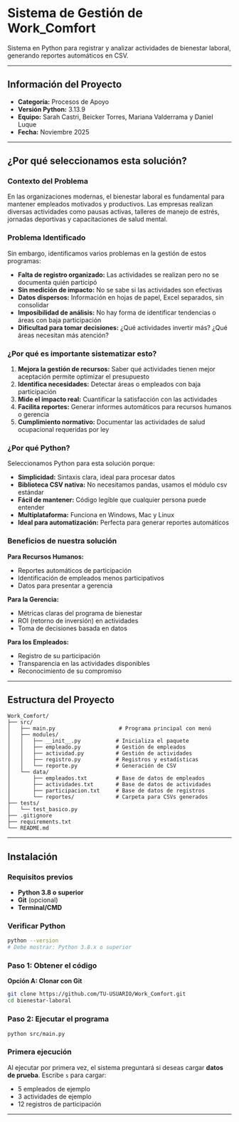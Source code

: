 # Sistema de Gestión de Work_Comfort

Sistema en Python para registrar y analizar actividades de bienestar laboral, generando reportes automáticos en CSV.

---

## Información del Proyecto

- **Categoría:** Procesos de Apoyo
- **Versión Python:** 3.13.9
- **Equipo:** Sarah Castri, Beicker Torres, Mariana Valderrama y Daniel Luque
- **Fecha:** Noviembre 2025

---

## ¿Por qué seleccionamos esta solución?

### Contexto del Problema

En las organizaciones modernas, el bienestar laboral es fundamental para mantener empleados motivados y productivos. Las empresas realizan diversas actividades como pausas activas, talleres de manejo de estrés, jornadas deportivas y capacitaciones de salud mental.

### Problema Identificado

Sin embargo, identificamos varios problemas en la gestión de estos programas:

-  **Falta de registro organizado:** Las actividades se realizan pero no se documenta quién participó
-  **Sin medición de impacto:** No se sabe si las actividades son efectivas
-  **Datos dispersos:** Información en hojas de papel, Excel separados, sin consolidar
-  **Imposibilidad de análisis:** No hay forma de identificar tendencias o áreas con baja participación
-  **Dificultad para tomar decisiones:** ¿Qué actividades invertir más? ¿Qué áreas necesitan más atención?

### ¿Por qué es importante sistematizar esto?

1. **Mejora la gestión de recursos:** Saber qué actividades tienen mejor aceptación permite optimizar el presupuesto
2. **Identifica necesidades:** Detectar áreas o empleados con baja participación
3. **Mide el impacto real:** Cuantificar la satisfacción con las actividades
4. **Facilita reportes:** Generar informes automáticos para recursos humanos o gerencia
5. **Cumplimiento normativo:** Documentar las actividades de salud ocupacional requeridas por ley

### ¿Por qué Python?

Seleccionamos Python para esta solución porque:

-  **Simplicidad:** Sintaxis clara, ideal para procesar datos
-  **Biblioteca CSV nativa:** No necesitamos pandas, usamos el módulo csv estándar
-  **Fácil de mantener:** Código legible que cualquier persona puede entender
-  **Multiplataforma:** Funciona en Windows, Mac y Linux
-  **Ideal para automatización:** Perfecta para generar reportes automáticos

### Beneficios de nuestra solución

**Para Recursos Humanos:**
- Reportes automáticos de participación
- Identificación de empleados menos participativos
- Datos para presentar a gerencia

**Para la Gerencia:**
- Métricas claras del programa de bienestar
- ROI (retorno de inversión) en actividades
- Toma de decisiones basada en datos

**Para los Empleados:**
- Registro de su participación
- Transparencia en las actividades disponibles
- Reconocimiento de su compromiso

---

## Estructura del Proyecto

```
Work_Comfort/
├── src/
│   ├── main.py                    # Programa principal con menú
│   ├── modules/
│   │   ├── __init__.py           # Inicializa el paquete
│   │   ├── empleado.py           # Gestión de empleados
│   │   ├── actividad.py          # Gestión de actividades
│   │   ├── registro.py           # Registros y estadísticas
│   │   └── reporte.py            # Generación de CSV
│   └── data/
│       ├── empleados.txt         # Base de datos de empleados
│       ├── actividades.txt       # Base de datos de actividades
│       ├── participacion.txt     # Base de datos de registros
│       └── reportes/             # Carpeta para CSVs generados
├── tests/
│   └── test_basico.py
├── .gitignore
├── requirements.txt
└── README.md
```

---

## Instalación

### Requisitos previos

- **Python 3.8 o superior**
- **Git** (opcional)
- **Terminal/CMD**

### Verificar Python

```bash
python --version
# Debe mostrar: Python 3.8.x o superior
```

### Paso 1: Obtener el código

**Opción A: Clonar con Git**
```bash
git clone https://github.com/TU-USUARIO/Work_Comfort.git
cd bienestar-laboral
```

### Paso 2: Ejecutar el programa

```bash
python src/main.py
```

### Primera ejecución

Al ejecutar por primera vez, el sistema preguntará si deseas cargar **datos de prueba**. Escribe `s` para cargar:
- 5 empleados de ejemplo
- 3 actividades de ejemplo
- 12 registros de participación

---
